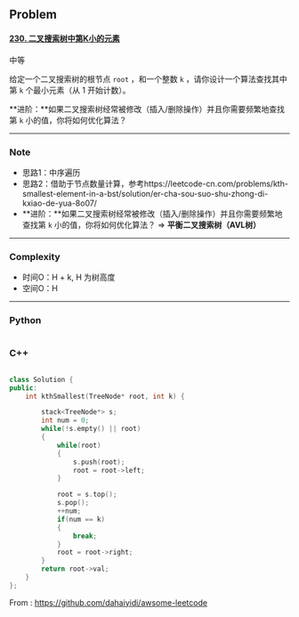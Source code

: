 ## Problem

#### [230. 二叉搜索树中第K小的元素](https://leetcode-cn.com/problems/kth-smallest-element-in-a-bst/)

中等

给定一个二叉搜索树的根节点 `root` ，和一个整数 `k` ，请你设计一个算法查找其中第 `k` 个最小元素（从 1 开始计数）。

**进阶：**如果二叉搜索树经常被修改（插入/删除操作）并且你需要频繁地查找第 `k` 小的值，你将如何优化算法？

------

### Note

- 思路1：中序遍历
- 思路2：借助于节点数量计算，参考https://leetcode-cn.com/problems/kth-smallest-element-in-a-bst/solution/er-cha-sou-suo-shu-zhong-di-kxiao-de-yua-8o07/
- **进阶：**如果二叉搜索树经常被修改（插入/删除操作）并且你需要频繁地查找第 `k` 小的值，你将如何优化算法？ => **平衡二叉搜索树（AVL树）**

------

### Complexity

- 时间O：H + k, H 为树高度
- 空间O：H

------

### Python

```python

```

### C++

```C++

class Solution {
public:
    int kthSmallest(TreeNode* root, int k) {

        stack<TreeNode*> s;
        int num = 0;
        while(!s.empty() || root)
        {
            while(root)
            {
                s.push(root);
                root = root->left;
            }

            root = s.top();
            s.pop();
            ++num;
            if(num == k)
            {
                break;
            }
            root = root->right;
        }
        return root->val;
    }
};
```



From : https://github.com/dahaiyidi/awsome-leetcode
